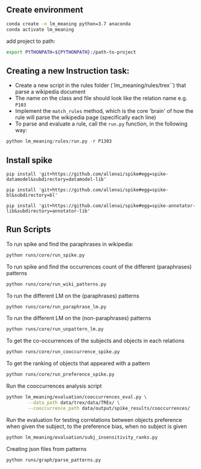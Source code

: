 

## Create environment
```sh
conda create -n lm_meaning python=3.7 anaconda
conda activate lm_meaning
```
add project to path:
```sh
export PYTHONPATH=${PYTHONPATH}:/path-to-project
```


## Creating a new Instruction task:

* Create a new script in the rules folder (`lm_meaning/rules/trex``) that parse a wikipedia document
* The name on the class and file should look like the relation name e.g. `P103`
* Implement the `match_rules` method, which is the core 'brain' of how the
 rule will parse the wikipedia page (specifically each line)
* To parse and evaluate a rule, call the `run.py` function, in the following way:
```py
python lm_meaning/rules/run.py -r P1303
```

## Install spike
`pip install 'git+https://github.com/allenai/spike#egg=spike-datamodel&subdirectory=datamodel-lib'`

`pip install 'git+https://github.com/allenai/spike#egg=spike-bl&subdirectory=bl'`

`pip install 'git+https://github.com/allenai/spike#egg=spike-annotator-lib&subdirectory=annotator-lib'`


## Run Scripts

To run spike and find the paraphrases in wikipedia:
```sh
python runs/core/run_spike.py
```

To run spike and find the occurrences count of the different (paraphrases) patterns
```sh
python runs/core/run_wiki_patterns.py
```

To run the different LM on the (paraphrases) patterns
```sh
python runs/core/run_paraphrase_lm.py
```

To run the different LM on the (non-paraphrases) patterns
```sh
python runs/core/run_unpattern_lm.py
```

To get the co-occurrences of the subjects and objects in each relations
```sh
python runs/core/run_cooccurrence_spike.py
```

To get the ranking of objects that appeared with a pattern
```sh
python runs/core/run_preference_spike.py
```


Run the cooccurrences analysis script
```sh
python lm_meaning/evaluation/cooccurrences_eval.py \
        --data_path data/trex/data/TREx/ \
        --cooccurrence_path data/output/spike_results/cooccurrences/
```

Run the evaluation for testing correlations between objects preference when given 
the subject, to the preference bias, when no subject is given
```sh
python lm_meaning/evaluation/subj_insensitivity_ranks.py
```


Creating json files from patterns
```sh
python runs/graph/parse_patterns.py
```